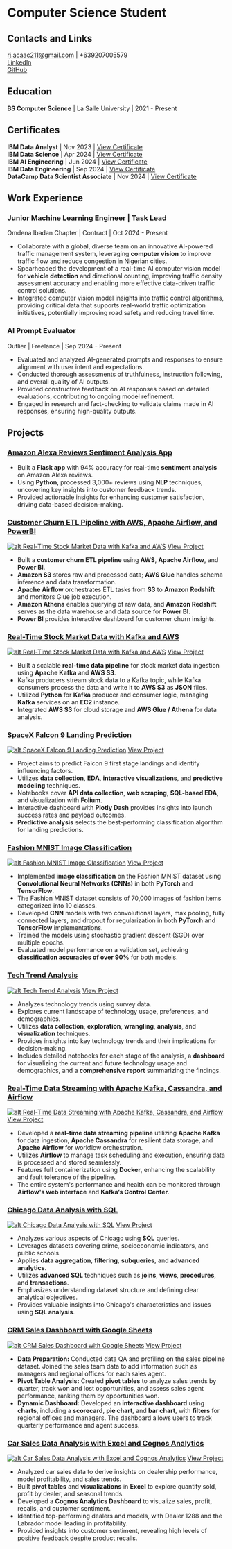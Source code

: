 # Computer Science Student

## Contacts and Links
rj.acaac211@gmail.com | +639207005579 \
[LinkedIn](https://www.linkedin.com/in/rj-r-aca-ac-7a070b29a/) \
[GitHub](https://github.com/rjacaac211)

## Education
**BS Computer Science** | La Salle University | 2021 - Present

## Certificates
**IBM Data Analyst** | Nov 2023 | [View Certificate](https://coursera.org/share/4bd141d4137f48ebf6dd781c67d4c432)\
**IBM Data Science** | Apr 2024 | [View Certificate](https://coursera.org/share/aa116bbde7d81fba96bf719d84b7797d)\
**IBM AI Engineering** | Jun 2024 | [View Certificate](https://coursera.org/share/4199b5a5c5a357f6393f0ff190a45ddd)\
**IBM Data Engineering** | Sep 2024 | [View Certificate](https://coursera.org/share/5536170f1d713bf39386954039887cac)\
**DataCamp Data Scientist Associate** | Nov 2024 | [View Certificate](https://www.datacamp.com/certificate/DSA0019457584867)

## Work Experience

### **Junior Machine Learning Engineer | Task Lead**
Omdena Ibadan Chapter | Contract | Oct 2024 - Present
- Collaborate with a global, diverse team on an innovative AI-powered traffic management system, 
leveraging **computer vision** to improve traffic flow and reduce congestion in Nigerian cities. 
- Spearheaded the development of a real-time AI computer vision model for **vehicle detection** and directional 
counting, improving traffic density assessment accuracy and enabling more effective data-driven traffic control 
solutions. 
- Integrated computer vision model insights into traffic control algorithms, providing critical data that supports 
real-world traffic optimization initiatives, potentially improving road safety and reducing travel time. 

### **AI Prompt Evaluator**
Outlier | Freelance | Sep 2024 - Present
- Evaluated and analyzed AI-generated prompts and responses to ensure alignment with user intent and expectations.
- Conducted thorough assessments of truthfulness, instruction following, and overall quality of AI outputs.
- Provided constructive feedback on AI responses based on detailed evaluations, contributing to ongoing model refinement.
- Engaged in research and fact-checking to validate claims made in AI responses, ensuring high-quality outputs.

## Projects

### [**Amazon Alexa Reviews Sentiment Analysis App**](https://github.com/rjacaac211/Amazon-Alexa-Reviews-Sentiment-Analysis-App)
- Built a **Flask app** with 94% accuracy for real-time **sentiment analysis** on Amazon Alexa reviews.
- Using **Python**, processed 3,000+ reviews using **NLP** techniques, uncovering key insights into customer feedback trends.
- Provided actionable insights for enhancing customer satisfaction, driving data-based decision-making.

### [**Customer Churn ETL Pipeline with AWS, Apache Airflow, and PowerBI**](https://github.com/rjacaac211/Customer-Churn-ETL-Pipeline-with-AWS-Airflow-and-PowerBI)
[![alt Real-Time Stock Market Data with Kafka and AWS](assets/img/churn-aws.jpg)](https://github.com/rjacaac211/Customer-Churn-ETL-Pipeline-with-AWS-Airflow-and-PowerBI)
[View Project](https://github.com/rjacaac211/Customer-Churn-ETL-Pipeline-with-AWS-Airflow-and-PowerBI)
- Built a **customer churn ETL pipeline** using **AWS**, **Apache Airflow**, and **Power BI**.
- **Amazon S3** stores raw and processed data; **AWS Glue** handles schema inference and data transformation.
- **Apache Airflow** orchestrates ETL tasks from **S3** to **Amazon Redshift** and monitors Glue job execution.
- **Amazon Athena** enables querying of raw data, and **Amazon Redshift** serves as the data warehouse and data source for **Power BI**.
- **Power BI** provides interactive dashboard for customer churn insights.

### [**Real-Time Stock Market Data with Kafka and AWS**](https://github.com/rjacaac211/Real-Time-Stock-Market-Data-with-Kafka-and-AWS)
[![alt Real-Time Stock Market Data with Kafka and AWS](assets/img/stocks-kafka.jpg)](https://github.com/rjacaac211/Real-Time-Stock-Market-Data-with-Kafka-and-AWS)
[View Project](https://github.com/rjacaac211/Real-Time-Stock-Market-Data-with-Kafka-and-AWS)
- Built a scalable **real-time data pipeline** for stock market data ingestion using **Apache Kafka** and **AWS S3**.
- Kafka producers stream stock data to a Kafka topic, while Kafka consumers process the data and write it to **AWS S3** as **JSON** files.
- Utilized **Python** for **Kafka** producer and consumer logic, managing **Kafka** services on an **EC2** instance.
- Integrated **AWS S3** for cloud storage and **AWS Glue / Athena** for data analysis.

### [**SpaceX Falcon 9 Landing Prediction**](https://github.com/rjacaac211/SpaceX-Falcon-9-Landing-Prediction)
[![alt SpaceX Falcon 9 Landing Prediction](assets/img/spxfalc9_landpred.jpg)](https://github.com/rjacaac211/SpaceX-Falcon-9-Landing-Prediction)
[View Project](https://github.com/rjacaac211/SpaceX-Falcon-9-Landing-Prediction)
- Project aims to predict Falcon 9 first stage landings and identify influencing factors.
- Utilizes **data collection**, **EDA**, **interactive visualizations**, and **predictive modeling** techniques.
- Notebooks cover **API data collection**, **web scraping**, **SQL-based EDA**, and visualization with **Folium**.
- Interactive dashboard with **Plotly Dash** provides insights into launch success rates and payload outcomes.
- **Predictive analysis** selects the best-performing classification algorithm for landing predictions.

### [**Fashion MNIST Image Classification**](https://github.com/rjacaac211/Fashion_MNIST_Image_Classification)
[![alt Fashion MNIST Image Classification](assets/img/fashion-mnist.jpg)](https://github.com/rjacaac211/Fashion_MNIST_Image_Classification)
[View Project](https://github.com/rjacaac211/Fashion_MNIST_Image_Classification)
- Implemented **image classification** on the Fashion MNIST dataset using **Convolutional Neural Networks (CNNs)** in both **PyTorch** and **TensorFlow**.
- The Fashion MNIST dataset consists of 70,000 images of fashion items categorized into 10 classes.
- Developed **CNN** models with two convolutional layers, max pooling, fully connected layers, and dropout for regularization in both **PyTorch** and **TensorFlow** implementations.
- Trained the models using stochastic gradient descent (SGD) over multiple epochs.
- Evaluated model performance on a validation set, achieving **classification accuracies of over 90%** for both models.

### [**Tech Trend Analysis**](https://github.com/rjacaac211/Tech-Trend-Analysis)
[![alt Tech Trend Analysis](assets/img/tech-trend-analysis.jpg)](https://github.com/rjacaac211/Tech-Trend-Analysis)
[View Project](https://github.com/rjacaac211/Tech-Trend-Analysis)
- Analyzes technology trends using survey data.
- Explores current landscape of technology usage, preferences, and demographics.
- Utilizes **data collection**, **exploration**, **wrangling**, **analysis**, and **visualization** techniques.
- Provides insights into key technology trends and their implications for decision-making.
- Includes detailed notebooks for each stage of the analysis, a **dashboard** for visualizing the current and future technology usage and demographics, and a **comprehensive report** summarizing the findings.

### [**Real-Time Data Streaming with Apache Kafka, Cassandra, and Airflow**](https://github.com/rjacaac211/Real-Time-User-Data-with-Airflow-Kafka-Cassandra)
[![alt Real-Time Data Streaming with Apache Kafka, Cassandra, and Airflow](assets/img/user-kafka.jpg)](https://github.com/rjacaac211/Real-Time-User-Data-with-Airflow-Kafka-Cassandra)
[View Project](https://github.com/rjacaac211/Real-Time-User-Data-with-Airflow-Kafka-Cassandra)
- Developed a **real-time data streaming pipeline** utilizing **Apache Kafka** for data ingestion, **Apache Cassandra** for resilient data storage, and **Apache Airflow** for workflow orchestration.
- Utilizes **Airflow** to manage task scheduling and execution, ensuring data is processed and stored seamlessly.
- Features full containerization using **Docker**, enhancing the scalability and fault tolerance of the pipeline.
- The entire system's performance and health can be monitored through **Airflow's web interface** and **Kafka’s Control Center**.

### [**Chicago Data Analysis with SQL**](https://github.com/rjacaac211/Chicago-Data-Analysis-with-SQL)
[![alt Chicago Data Analysis with SQL](assets/img/chicago-data-analysis.jpg)](https://github.com/rjacaac211/Chicago-Data-Analysis-with-SQL)
[View Project](https://github.com/rjacaac211/Chicago-Data-Analysis-with-SQL)
- Analyzes various aspects of Chicago using **SQL** queries.
- Leverages datasets covering crime, socioeconomic indicators, and public schools.
- Applies **data aggregation**, **filtering**, **subqueries**, and **advanced analytics**.
- Utilizes **advanced SQL** techniques such as **joins**, **views**, **procedures**, and **transactions**.
- Emphasizes understanding dataset structure and defining clear analytical objectives.
- Provides valuable insights into Chicago's characteristics and issues using **SQL analysis**.

### [**CRM Sales Dashboard with Google Sheets**](https://github.com/rjacaac211/CRM-Sales-Dashboard-with-Google-Sheets)
[![alt CRM Sales Dashboard with Google Sheets](assets/img/crm-sales-dashboard.jpg)](https://github.com/rjacaac211/CRM-Sales-Dashboard-with-Google-Sheets)
[View Project](https://github.com/rjacaac211/CRM-Sales-Dashboard-with-Google-Sheets)
- **Data Preparation:** Conducted data QA and profiling on the sales pipeline dataset. Joined the sales team data to add information such as managers and regional offices for each sales agent.
- **Pivot Table Analysis:** Created **pivot tables** to analyze sales trends by quarter, track won and lost opportunities, and assess sales agent performance, ranking them by opportunities won.
- **Dynamic Dashboard:** Developed an **interactive dashboard** using **charts**, including a **scorecard**, **pie chart**, and **bar chart**, with **filters** for regional offices and managers. The dashboard allows users to track quarterly performance and agent success.

### [**Car Sales Data Analysis with Excel and Cognos Analytics**](https://github.com/rjacaac211/Car-Sales-Data-Analysis-with-Excel-and-Cognos-Analytics)
[![alt Car Sales Data Analysis with Excel and Cognos Analytics](assets/img/car-sales-analysis.jpg)](https://github.com/rjacaac211/Car-Sales-Data-Analysis-with-Excel-and-Cognos-Analytics)
[View Project](https://github.com/rjacaac211/Car-Sales-Data-Analysis-with-Excel-and-Cognos-Analytics)
- Analyzed car sales data to derive insights on dealership performance, model profitability, and sales trends.
- Built **pivot tables** and **visualizations** in **Excel** to explore quantity sold, profit by dealer, and seasonal trends.
- Developed a **Cognos Analytics Dashboard** to visualize sales, profit, recalls, and customer sentiment.
- Identified top-performing dealers and models, with Dealer 1288 and the Labrador model leading in profitability.
- Provided insights into customer sentiment, revealing high levels of positive feedback despite product recalls.
